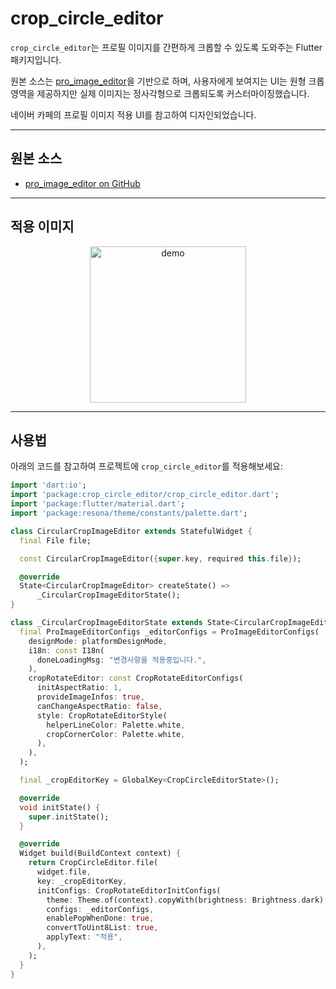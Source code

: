 # crop_circle_editor

`crop_circle_editor`는 프로필 이미지를 간편하게 크롭할 수 있도록 도와주는 Flutter 패키지입니다.  

원본 소스는 [pro_image_editor](https://github.com/hm21/pro_image_editor)을 기반으로 하며, 사용자에게 보여지는 UI는 원형 크롭 영역을 제공하지만 실제 이미지는 정사각형으로 크롭되도록 커스터마이징했습니다.

네이버 카페의 프로필 이미지 적용 UI를 참고하여 디자인되었습니다.

---

## 원본 소스

- [pro_image_editor on GitHub](https://github.com/hm21/pro_image_editor)

---

## 적용 이미지

<p align="center">
  <img src="https://github.com/user-attachments/assets/f5b52536-73a3-4c72-901b-77febcd994a8" alt="demo" width="250"/>
</p>

---

## 사용법

아래의 코드를 참고하여 프로젝트에 `crop_circle_editor`를 적용해보세요:

```dart
import 'dart:io';
import 'package:crop_circle_editor/crop_circle_editor.dart';
import 'package:flutter/material.dart';
import 'package:resona/theme/constants/palette.dart';

class CircularCropImageEditor extends StatefulWidget {
  final File file;

  const CircularCropImageEditor({super.key, required this.file});

  @override
  State<CircularCropImageEditor> createState() =>
      _CircularCropImageEditorState();
}

class _CircularCropImageEditorState extends State<CircularCropImageEditor> {
  final ProImageEditorConfigs _editorConfigs = ProImageEditorConfigs(
    designMode: platformDesignMode,
    i18n: const I18n(
      doneLoadingMsg: "변경사항을 적용중입니다.",
    ),
    cropRotateEditor: const CropRotateEditorConfigs(
      initAspectRatio: 1,
      provideImageInfos: true,
      canChangeAspectRatio: false,
      style: CropRotateEditorStyle(
        helperLineColor: Palette.white,
        cropCornerColor: Palette.white,
      ),
    ),
  );

  final _cropEditorKey = GlobalKey<CropCircleEditorState>();

  @override
  void initState() {
    super.initState();
  }

  @override
  Widget build(BuildContext context) {
    return CropCircleEditor.file(
      widget.file,
      key: _cropEditorKey,
      initConfigs: CropRotateEditorInitConfigs(
        theme: Theme.of(context).copyWith(brightness: Brightness.dark),
        configs: _editorConfigs,
        enablePopWhenDone: true,
        convertToUint8List: true,
        applyText: "적용",
      ),
    );
  }
}
